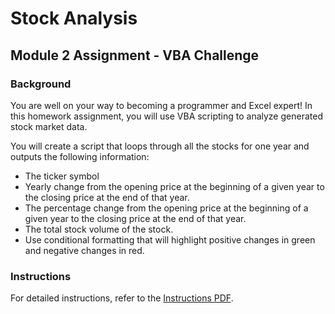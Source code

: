 # Stock Analysis

## Module 2 Assignment - VBA Challenge

### Background

You are well on your way to becoming a programmer and Excel expert! In this homework assignment, you will use VBA scripting to analyze generated stock market data.

You will create a script that loops through all the stocks for one year and outputs the following information:
- The ticker symbol
- Yearly change from the opening price at the beginning of a given year to the closing price at the end of that year.
- The percentage change from the opening price at the beginning of a given year to the closing price at the end of that year.
- The total stock volume of the stock.
- Use conditional formatting that will highlight positive changes in green and negative changes in red.

### Instructions
For detailed instructions, refer to the [Instructions PDF](instructions.pdf).
